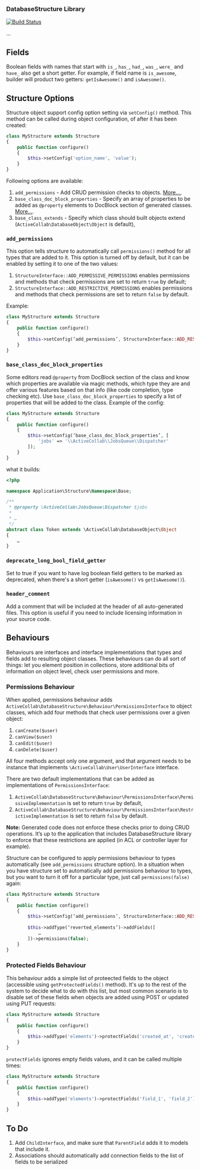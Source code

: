 ### DatabaseStructure Library

[![Build Status](https://travis-ci.org/activecollab/databasestructure.svg?branch=master)](https://travis-ci.org/activecollab/databasestructure)

…

## Fields

Boolean fields with names that start with `is_`, `has_`, `had_`, `was_`, `were_` and `have_` also get a short getter. For example, if field name is `is_awesome`, builder will product two getters: `getIsAwesome()` and `isAwesome()`.

## Structure Options

Structure object support config option setting via `setConfig()` method. This method can be called during object configuration, of after it has been created:

```php
class MyStructure extends Structure
{
    public function configure()
    {
        $this->setConfig('option_name', 'value');
    }
}
```

Following options are available:

1. `add_permissions` - Add CRUD permission checks to objects. [More…](#add_permissions),
1. `base_class_doc_block_properties` - Specify an array of properties to be added as `@property` elements to DocBlock section of generated classes. [More…](#class_doc_block_properties).
1. `base_class_extends` - Specify which class should built objects extend (`ActiveCollab\DatabaseObject\Object` is default),

### `add_permissions`

This option tells structure to automatically call `permissions()` method for all types that are added to it. This option is turned off by default, but it can be enabled by setting it to one of the two values: 

1. `StructureInterface::ADD_PERMISSIVE_PERMISSIONS` enables permissions and methods that check permissions are set to return `true` by default; 
2. `StructureInterface::ADD_RESTRICTIVE_PERMISSIONS` enables permissions and methods that check permissions are set to return `false` by default.

Example:

```php
class MyStructure extends Structure
{
    public function configure()
    {
        $this->setConfig(‘add_permissions’, StructureInterface::ADD_RESTRICTIVE_PERMISSIONS);
    }
}
```

### `base_class_doc_block_properties`

Some editors read `@property` from DocBlock section of the class and know which properties are available via magic methods, which type they are and offer various features based on that info (like code completion, type checking etc). Use `base_class_doc_block_properties` to specify a list of properties that will be added to the class. Example of the config:

```php
class MyStructure extends Structure
{
    public function configure()
    {
        $this->setConfig(‘base_class_doc_block_properties’, [
            'jobs' => '\\ActiveCollab\\JobsQueue\\Dispatcher'
        ]);
    }
}
```

what it builds:

```php
<?php

namespace Application\Structure\Namespace\Base;

/**
 * @property \ActiveCollab\JobsQueue\Dispatcher $jobs
 *
 * …
 */
abstract class Token extends \ActiveCollab\DatabaseObject\Object
{
    …
}
```

### `deprecate_long_bool_field_getter`

Set to true if you want to have log boolean field getters to be marked as deprecated, when there's a short getter (`isAwesome()` vs `getIsAwesome()`).

### `header_comment`

Add a comment that will be included at the header of all auto-generated files. This option is useful if you need to include licensing information in your source code.

## Behaviours

Behaviours are interfaces and interface implementations that types and fields add to resulting object classes. These behaviours can do all sort of things: let you element position in collections, store additional bits of information on object level, check user permissions and more.

### Permissions Behaviour

When applied, permissions behaviour adds `ActiveCollab\DatabaseStructure\Behaviour\PermissionsInterface` to object classes, which add four methods that check user permissions over a given object:

1. `canCreate($user)`
2. `canView($user)`
3. `canEdit($user)`
4. `canDelete($user)`

All four methods accept only one argument, and that argument needs to be instance that implements `\ActiveCollab\User\UserInterface` interface.

There are two default implementations that can be added as implementations of `PermissionsInterface`:

1. `ActiveCollab\DatabaseStructure\Behaviour\PermissionsInterface\PermissiveImplementation` is set to return `true` by default,
2. `ActiveCollab\DatabaseStructure\Behaviour\PermissionsInterface\RestrictiveImplementation` is set to return `false` by default.

**Note:** Generated code does not enforce these checks prior to doing CRUD operations. It’s up to the application that includes DatabaseStructure library to enforce that these restrictions are applied (in ACL or controller layer for example).

Structure can be configured to apply permissions behaviour to types automatically (see `add_permissions` structure option). In a situation when you have structure set to automatically add permissions behaviour to types, but you want to turn it off for a particular type, just call `permissions(false)` again:

```php
class MyStructure extends Structure
{
    public function configure()
    {
        $this->setConfig(‘add_permissions’, StructureInterface::ADD_RESTRICTIVE_PERMISSIONS);
        
        $this->addType(‘reverted_elements’)->addFields([
            …
        ])->permissions(false);
    }
}
```

### Protected Fields Behaviour

This behaviour adds a simple list of proteected fields to the object (accessible using `getProtectedFields()` method). It's up to the rest of the system to decide what to do with this list, but most common scenario is to disable set of these fields when objects are added using POST or updated using PUT requests:

```php
class MyStructure extends Structure
{
    public function configure()
    {
        $this->addType('elements')->protectFields('created_at', 'created_by_id')->unprotectFields('created_by_id'); // will record ['created_at']
    }
}
```

`protectFields` ignores empty fields values, and it can be called multiple times:

```php
class MyStructure extends Structure
{
    public function configure()
    {
        $this->addType('elements')->protectFields('field_1', 'field_2')->protectFields('', '')->protectFields('field_2', 'field_3'); // will only record ['field_1', 'field_2', 'field_3']
    }
}
```

## To Do

1. Add `ChildInterface`, and make sure that `ParentField` adds it to models that include it.
1. Associations should automatically add connection fields to the list of fields to be serialized
